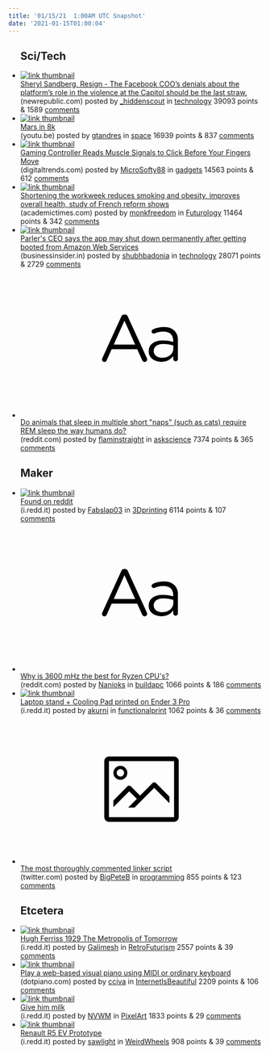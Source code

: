 ```yaml
---
title: '01/15/21  1:00AM UTC Snapshot'
date: '2021-01-15T01:00:04'
---
```

<ul>
<h2>Sci/Tech</h2>

<li><a href='https://newrepublic.com/article/160904/sheryl-sandberg-resign'><img src='https://b.thumbs.redditmedia.com/nctTVOf4Dcr_T1CVrV9ZcCbYHlvc6X9RelGznNtbxNM.jpg' alt='link thumbnail'></a><div><div class='linkTitle'><a href='https://newrepublic.com/article/160904/sheryl-sandberg-resign'>Sheryl Sandberg, Resign - The Facebook COO’s denials about the platform’s role in the violence at the Capitol should be the last straw.</a></div>(newrepublic.com) posted by <a href='https://www.reddit.com/user/_hiddenscout'>_hiddenscout</a> in <a href='https://www.reddit.com/r/technology'>technology</a> 39093 points & 1589 <a href='https://www.reddit.com/r/technology/comments/kx64p1/sheryl_sandberg_resign_the_facebook_coos_denials/'>comments</a></div></li>

<li><a href='https://youtu.be/Igv71--Sn8U'><img src='https://b.thumbs.redditmedia.com/LxGB4d8bayLmgfKT04ttGWhhd2nryS3uCJuUIZhfCos.jpg' alt='link thumbnail'></a><div><div class='linkTitle'><a href='https://youtu.be/Igv71--Sn8U'>Mars in 8k</a></div>(youtu.be) posted by <a href='https://www.reddit.com/user/gtandres'>gtandres</a> in <a href='https://www.reddit.com/r/space'>space</a> 16939 points & 837 <a href='https://www.reddit.com/r/space/comments/kx4l43/mars_in_8k/'>comments</a></div></li>

<li><a href='https://www.digitaltrends.com/gaming/impulse-neuro-controller/?utm_source=Reddit&amp;utm_medium=Web&amp;utm_campaign=pb'><img src='https://b.thumbs.redditmedia.com/-Bd2lx8Vp7m_6dH7WUPnzKUw6qfI6nZK9EzBLfQdN_o.jpg' alt='link thumbnail'></a><div><div class='linkTitle'><a href='https://www.digitaltrends.com/gaming/impulse-neuro-controller/?utm_source=Reddit&amp;utm_medium=Web&amp;utm_campaign=pb'>Gaming Controller Reads Muscle Signals to Click Before Your Fingers Move</a></div>(digitaltrends.com) posted by <a href='https://www.reddit.com/user/MicroSofty88'>MicroSofty88</a> in <a href='https://www.reddit.com/r/gadgets'>gadgets</a> 14563 points & 612 <a href='https://www.reddit.com/r/gadgets/comments/kx5agm/gaming_controller_reads_muscle_signals_to_click/'>comments</a></div></li>

<li><a href='https://academictimes.com/shortening-workweek-reduces-smoking-and-bmi-study-of-french-reform-shows/'><img src='https://b.thumbs.redditmedia.com/sBzijmHRHT5xDcPmuHwgPRpnvICmhgFO3DXLfGTV8so.jpg' alt='link thumbnail'></a><div><div class='linkTitle'><a href='https://academictimes.com/shortening-workweek-reduces-smoking-and-bmi-study-of-french-reform-shows/'>Shortening the workweek reduces smoking and obesity, improves overall health, study of French reform shows</a></div>(academictimes.com) posted by <a href='https://www.reddit.com/user/monkfreedom'>monkfreedom</a> in <a href='https://www.reddit.com/r/Futurology'>Futurology</a> 11464 points & 342 <a href='https://www.reddit.com/r/Futurology/comments/kx3unq/shortening_the_workweek_reduces_smoking_and/'>comments</a></div></li>

<li><a href='https://www.businessinsider.in/tech/news/parlers-ceo-says-the-app-may-shut-down-permanently-after-getting-booted-from-amazon-web-services/articleshow/80260481.cms'><img src='https://b.thumbs.redditmedia.com/bsKgWlm2wpnDLuwH6CQfEpFq5b0RWOech9ENHWrpfaQ.jpg' alt='link thumbnail'></a><div><div class='linkTitle'><a href='https://www.businessinsider.in/tech/news/parlers-ceo-says-the-app-may-shut-down-permanently-after-getting-booted-from-amazon-web-services/articleshow/80260481.cms'>Parler's CEO says the app may shut down permanently after getting booted from Amazon Web Services</a></div>(businessinsider.in) posted by <a href='https://www.reddit.com/user/shubhbadonia'>shubhbadonia</a> in <a href='https://www.reddit.com/r/technology'>technology</a> 28071 points & 2729 <a href='https://www.reddit.com/r/technology/comments/kwxqms/parlers_ceo_says_the_app_may_shut_down/'>comments</a></div></li>

<li><a href='https://www.reddit.com/r/askscience/comments/kx03q7/do_animals_that_sleep_in_multiple_short_naps_such/'><svg version='1.1' viewBox='-34 -12 104 64' preserveAspectRatio='xMidYMid slice' xmlns='http://www.w3.org/2000/svg' xmlns:xlink='http://www.w3.org/1999/xlink'>
    <title>text link thumbnail</title>
    <path d='M12.19,8.84a1.45,1.45,0,0,0-1.4-1h-.12a1.46,1.46,0,0,0-1.42,1L1.14,26.56a1.29,1.29,0,0,0-.14.59,1,1,0,0,0,1,1,1.12,1.12,0,0,0,1.08-.77l2.08-4.65h11l2.08,4.59a1.24,1.24,0,0,0,1.12.83,1.08,1.08,0,0,0,1.08-1.08,1.64,1.64,0,0,0-.14-.57ZM6.08,20.71l4.59-10.22,4.6,10.22Z'>
    </path>
    <path d='M32.24,14.78A6.35,6.35,0,0,0,27.6,13.2a11.36,11.36,0,0,0-4.7,1,1,1,0,0,0-.58.89,1,1,0,0,0,.94.92,1.23,1.23,0,0,0,.39-.08,8.87,8.87,0,0,1,3.72-.81c2.7,0,4.28,1.33,4.28,3.92v.5a15.29,15.29,0,0,0-4.42-.61c-3.64,0-6.14,1.61-6.14,4.64v.05c0,2.95,2.7,4.48,5.37,4.48a6.29,6.29,0,0,0,5.19-2.48V26.9a1,1,0,0,0,1,1,1,1,0,0,0,1-1.06V19A5.71,5.71,0,0,0,32.24,14.78Zm-.56,7.7c0,2.28-2.17,3.89-4.81,3.89-1.94,0-3.61-1.06-3.61-2.86v-.06c0-1.8,1.5-3,4.2-3a15.2,15.2,0,0,1,4.22.61Z'>
    </path>
    </svg></a><div><div class='linkTitle'><a href='https://www.reddit.com/r/askscience/comments/kx03q7/do_animals_that_sleep_in_multiple_short_naps_such/'>Do animals that sleep in multiple short "naps" (such as cats) require REM sleep the way humans do?</a></div>(reddit.com) posted by <a href='https://www.reddit.com/user/flaminstraight'>flaminstraight</a> in <a href='https://www.reddit.com/r/askscience'>askscience</a> 7374 points & 365 <a href='https://www.reddit.com/r/askscience/comments/kx03q7/do_animals_that_sleep_in_multiple_short_naps_such/'>comments</a></div></li>

<h2>Maker</h2>

<li><a href='https://i.redd.it/yof5w97e28b61.jpg'><img src='https://b.thumbs.redditmedia.com/qV8VHKZ-Pw7thB3TuedqbR-uZjNjpCaIriYHsr5DdBM.jpg' alt='link thumbnail'></a><div><div class='linkTitle'><a href='https://i.redd.it/yof5w97e28b61.jpg'>Found on reddit</a></div>(i.redd.it) posted by <a href='https://www.reddit.com/user/Fabslap03'>Fabslap03</a> in <a href='https://www.reddit.com/r/3Dprinting'>3Dprinting</a> 6114 points & 107 <a href='https://www.reddit.com/r/3Dprinting/comments/kx43qc/found_on_reddit/'>comments</a></div></li>

<li><a href='https://www.reddit.com/r/buildapc/comments/kx9rln/why_is_3600_mhz_the_best_for_ryzen_cpus/'><svg version='1.1' viewBox='-34 -12 104 64' preserveAspectRatio='xMidYMid slice' xmlns='http://www.w3.org/2000/svg' xmlns:xlink='http://www.w3.org/1999/xlink'>
    <title>text link thumbnail</title>
    <path d='M12.19,8.84a1.45,1.45,0,0,0-1.4-1h-.12a1.46,1.46,0,0,0-1.42,1L1.14,26.56a1.29,1.29,0,0,0-.14.59,1,1,0,0,0,1,1,1.12,1.12,0,0,0,1.08-.77l2.08-4.65h11l2.08,4.59a1.24,1.24,0,0,0,1.12.83,1.08,1.08,0,0,0,1.08-1.08,1.64,1.64,0,0,0-.14-.57ZM6.08,20.71l4.59-10.22,4.6,10.22Z'>
    </path>
    <path d='M32.24,14.78A6.35,6.35,0,0,0,27.6,13.2a11.36,11.36,0,0,0-4.7,1,1,1,0,0,0-.58.89,1,1,0,0,0,.94.92,1.23,1.23,0,0,0,.39-.08,8.87,8.87,0,0,1,3.72-.81c2.7,0,4.28,1.33,4.28,3.92v.5a15.29,15.29,0,0,0-4.42-.61c-3.64,0-6.14,1.61-6.14,4.64v.05c0,2.95,2.7,4.48,5.37,4.48a6.29,6.29,0,0,0,5.19-2.48V26.9a1,1,0,0,0,1,1,1,1,0,0,0,1-1.06V19A5.71,5.71,0,0,0,32.24,14.78Zm-.56,7.7c0,2.28-2.17,3.89-4.81,3.89-1.94,0-3.61-1.06-3.61-2.86v-.06c0-1.8,1.5-3,4.2-3a15.2,15.2,0,0,1,4.22.61Z'>
    </path>
    </svg></a><div><div class='linkTitle'><a href='https://www.reddit.com/r/buildapc/comments/kx9rln/why_is_3600_mhz_the_best_for_ryzen_cpus/'>Why is 3600 mHz the best for Ryzen CPU's?</a></div>(reddit.com) posted by <a href='https://www.reddit.com/user/Nanioks'>Nanioks</a> in <a href='https://www.reddit.com/r/buildapc'>buildapc</a> 1066 points & 186 <a href='https://www.reddit.com/r/buildapc/comments/kx9rln/why_is_3600_mhz_the_best_for_ryzen_cpus/'>comments</a></div></li>

<li><a href='https://i.redd.it/063v18aojab61.jpg'><img src='https://b.thumbs.redditmedia.com/sR6klkORBfS1kmOeHDI92eYDKUMjE0WHuk322h1EPRo.jpg' alt='link thumbnail'></a><div><div class='linkTitle'><a href='https://i.redd.it/063v18aojab61.jpg'>Laptop stand + Cooling Pad printed on Ender 3 Pro</a></div>(i.redd.it) posted by <a href='https://www.reddit.com/user/akurni'>akurni</a> in <a href='https://www.reddit.com/r/functionalprint'>functionalprint</a> 1062 points & 36 <a href='https://www.reddit.com/r/functionalprint/comments/kx4ntz/laptop_stand_cooling_pad_printed_on_ender_3_pro/'>comments</a></div></li>

<li><a href='https://twitter.com/theavalkyrie/status/1349458442734469123'><svg version='1.1' viewBox='-34 -14 104 64' preserveAspectRatio='xMidYMid meet' xmlns='http://www.w3.org/2000/svg' xmlns:xlink='http://www.w3.org/1999/xlink'>
    <title>link thumbnail</title>
    <path d='M32,4H4A2,2,0,0,0,2,6V30a2,2,0,0,0,2,2H32a2,2,0,0,0,2-2V6A2,2,0,0,0,32,4ZM4,30V6H32V30Z'></path>
    <path d='M8.92,14a3,3,0,1,0-3-3A3,3,0,0,0,8.92,14Zm0-4.6A1.6,1.6,0,1,1,7.33,11,1.6,1.6,0,0,1,8.92,9.41Z'></path>
    <path d='M22.78,15.37l-5.4,5.4-4-4a1,1,0,0,0-1.41,0L5.92,22.9v2.83l6.79-6.79L16,22.18l-3.75,3.75H15l8.45-8.45L30,24V21.18l-5.81-5.81A1,1,0,0,0,22.78,15.37Z'></path>
    </svg></a><div><div class='linkTitle'><a href='https://twitter.com/theavalkyrie/status/1349458442734469123'>The most thoroughly commented linker script</a></div>(twitter.com) posted by <a href='https://www.reddit.com/user/BigPeteB'>BigPeteB</a> in <a href='https://www.reddit.com/r/programming'>programming</a> 855 points & 123 <a href='https://www.reddit.com/r/programming/comments/kwzllc/the_most_thoroughly_commented_linker_script/'>comments</a></div></li>

<h2>Etcetera</h2>

<li><a href='https://i.redd.it/j19crvonkab61.jpg'><img src='https://a.thumbs.redditmedia.com/PCaWANeWYqqsKAdriJb3M4VMScpCux-N9gaGTaPh-h4.jpg' alt='link thumbnail'></a><div><div class='linkTitle'><a href='https://i.redd.it/j19crvonkab61.jpg'>Hugh Ferriss 1929 The Metropolis of Tomorrow</a></div>(i.redd.it) posted by <a href='https://www.reddit.com/user/Galimesh'>Galimesh</a> in <a href='https://www.reddit.com/r/RetroFuturism'>RetroFuturism</a> 2557 points & 39 <a href='https://www.reddit.com/r/RetroFuturism/comments/kx4quz/hugh_ferriss_1929_the_metropolis_of_tomorrow/'>comments</a></div></li>

<li><a href='https://dotpiano.com/'><img src='https://b.thumbs.redditmedia.com/qKAOWBjdymV4BSPwjk_tWCGipLLF0ThVLYC38jyI6hw.jpg' alt='link thumbnail'></a><div><div class='linkTitle'><a href='https://dotpiano.com/'>Play a web-based visual piano using MIDI or ordinary keyboard</a></div>(dotpiano.com) posted by <a href='https://www.reddit.com/user/cciva'>cciva</a> in <a href='https://www.reddit.com/r/InternetIsBeautiful'>InternetIsBeautiful</a> 2209 points & 106 <a href='https://www.reddit.com/r/InternetIsBeautiful/comments/kx6cyp/play_a_webbased_visual_piano_using_midi_or/'>comments</a></div></li>

<li><a href='https://i.redd.it/2ijll9qv1bb61.png'><img src='https://b.thumbs.redditmedia.com/7MN8Ahjk8URAJkMn8yPWPmjjls836Kms7BSFpLlZ9kY.jpg' alt='link thumbnail'></a><div><div class='linkTitle'><a href='https://i.redd.it/2ijll9qv1bb61.png'>Give him milk</a></div>(i.redd.it) posted by <a href='https://www.reddit.com/user/NVWM'>NVWM</a> in <a href='https://www.reddit.com/r/PixelArt'>PixelArt</a> 1833 points & 29 <a href='https://www.reddit.com/r/PixelArt/comments/kx69ad/give_him_milk/'>comments</a></div></li>

<li><a href='https://i.redd.it/2gbf8cgxjab61.jpg'><img src='https://a.thumbs.redditmedia.com/jCTtRXGxX4QJGzqhCWoQzbccmTn8vlIXS3TzsMFh5e4.jpg' alt='link thumbnail'></a><div><div class='linkTitle'><a href='https://i.redd.it/2gbf8cgxjab61.jpg'>Renault R5 EV Prototype</a></div>(i.redd.it) posted by <a href='https://www.reddit.com/user/sawlight'>sawlight</a> in <a href='https://www.reddit.com/r/WeirdWheels'>WeirdWheels</a> 908 points & 39 <a href='https://www.reddit.com/r/WeirdWheels/comments/kx4oo1/renault_r5_ev_prototype/'>comments</a></div></li>

</ul>
